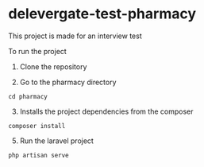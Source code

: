 # delevergate-test-pharmacy
This project is made for an interview test

To run the project

1. Clone the repository

2. Go to the pharmacy directory
 ```
cd pharmacy
 ```
3. Installs the project dependencies from the composer
```
composer install
```
5. Run the laravel project
 ```
php artisan serve
 ```
